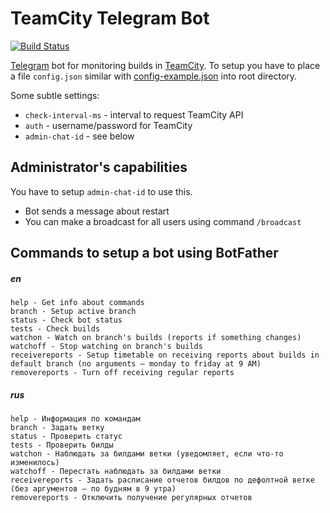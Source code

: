 # TeamCity Telegram Bot

[![Build Status](https://travis-ci.org/vansosnin/billy-tc-bot.svg?branch=master)](https://travis-ci.org/vansosnin/billy-tc-bot)

[Telegram](https://telegram.org/) bot for monitoring builds in [TeamCity](https://www.jetbrains.com/teamcity/). To setup you have to place a file `config.json` similar with [config-example.json](https://github.com/vansosnin/billy-tc-bot/blob/master/config-example.json) into root directory.

Some subtle settings:
- `check-interval-ms` - interval to request TeamCity API
- `auth` - username/password for TeamCity
- `admin-chat-id` - see below

## Administrator's capabilities

You have to setup `admin-chat-id` to use this.

- Bot sends a message about restart
- You can make a broadcast for all users using command `/broadcast`

## Commands to setup a bot using BotFather

##### en
```
help - Get info about commands
branch - Setup active branch
status - Check bot status
tests - Check builds
watchon - Watch on branch's builds (reports if something changes)
watchoff - Stop watching on branch's builds
receivereports - Setup timetable on receiving reports about builds in default branch (no arguments — monday to friday at 9 AM)
removereports - Turn off receiving regular reports
```

##### rus
```
help - Информация по командам
branch - Задать ветку
status - Проверить статус
tests - Проверить билды
watchon - Наблюдать за билдами ветки (уведомляет, если что-то изменилось)
watchoff - Перестать наблюдать за билдами ветки
receivereports - Задать расписание отчетов билдов по дефолтной ветке (без аргументов — по будням в 9 утра)
removereports - Отключить получение регулярных отчетов
```
